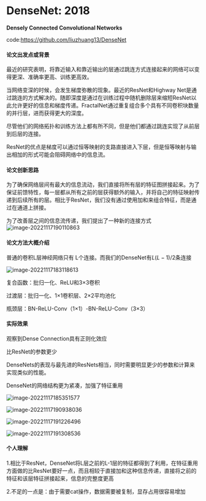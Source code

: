# DenseNet: 2018

**Densely Connected Convolutional Networks**

code:https://github.com/liuzhuang13/DenseNet

#### 论文出发点或背景

最近的研究表明，将靠近输入和靠近输出的层通过跳连方式连接起来的网络可以变得更深、准确率更高、训练更高效。

当网络变深的时候，会发生梯度弥散的现象。最近的ResNet和Highway Net是通过跳连的方式解决的。随即深度是通过在训练过程中随机删除层来缩短ResNet以此允许更好的信息和梯度传递。FractalNet通过重复组合多个具有不同卷积块数量的并行层，进而获得更大的深度。

尽管他们的网络拓扑和训练方法上都有所不同，但是他们都通过跳连实现了从前层到后层的连接。

ResNet的优点是梯度可以通过恒等映射的支路直接进入下层，但是恒等映射与输出相加的形式可能会阻碍网络中的信息流。

#### 论文创新思路

为了确保网络层间有最大的信息流动，我们直接将所有层的特征图拼接起来。为了保证前馈特性，每一层都从所有之前的层获得额外的输入，并将自己的特征映射传递到后续所有的层。相比于ResNet，我们没有通过使用加和来组合特征，而是通过在通道上拼接。

为了改善层之间的信息流传递，我们提出了一种新的连接方式![image-20221117190110863](C:\Users\李鑫\AppData\Roaming\Typora\typora-user-images\image-20221117190110863.png)

#### 论文方法大概介绍

普通的卷积L层神经网络只有 L个连接。而我们的DenseNet有$L(L-1)/2$条连接



![image-20221117183118613](C:\Users\李鑫\AppData\Roaming\Typora\typora-user-images\image-20221117183118613.png)

复合函数：批归一化、ReLU和3×3卷积

过渡层：批归一化、1×1卷积层、2×2平均池化

瓶颈层：BN-ReLU-Conv（1×1）-BN-ReLU-Conv（3×3）

#### 实际效果

观察到Dense Connection具有正则化效应

比ResNet的参数更少

DenseNets的表现与最先进的ResNets相当，同时需要明显更少的参数和计算来实现类似的性能。

DenseNet的网络结构更为紧凑，加强了特征重用

![image-20221117185351577](C:\Users\李鑫\AppData\Roaming\Typora\typora-user-images\image-20221117185351577.png)

![image-20221117190938036](C:\Users\李鑫\AppData\Roaming\Typora\typora-user-images\image-20221117190938036.png)

![image-20221117191226496](C:\Users\李鑫\AppData\Roaming\Typora\typora-user-images\image-20221117191226496.png)

![image-20221117191308536](C:\Users\李鑫\AppData\Roaming\Typora\typora-user-images\image-20221117191308536.png)

#### 个人理解

1.相比于ResNet，DenseNet将L层之前的L-1层的特征都得到了利用，在特征重用方面做的比ResNet要好一点，而且相较于直接加和这种信息传递，直接将之前的特征和该层特征拼接起来，信息的完整度更高

2.不足的一点是：由于需要cat操作，数据需要被复制，显存占用很容易增加